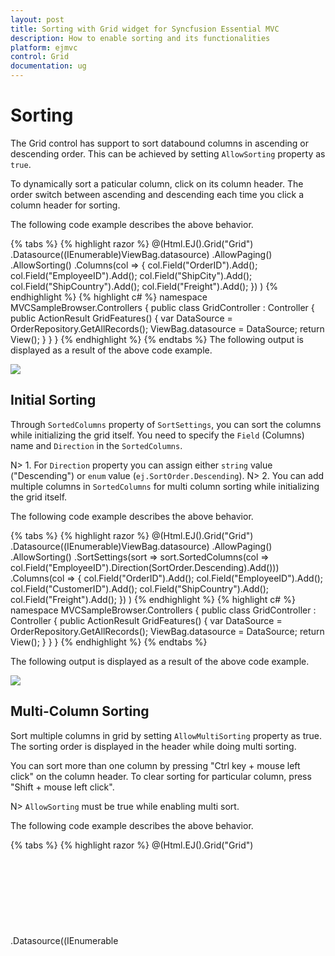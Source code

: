 ```yaml
---
layout: post
title: Sorting with Grid widget for Syncfusion Essential MVC
description: How to enable sorting and its functionalities
platform: ejmvc
control: Grid
documentation: ug
---
```

# Sorting
The Grid control has support to sort databound columns in ascending or descending order. This can be achieved by setting `AllowSorting` property as `true`. 

To dynamically sort a paticular column, click on its column header. The order switch between ascending and descending each time you click a column header for sorting.

The following code example describes the above behavior.

{% tabs %}
{% highlight  razor %}
@(Html.EJ().Grid<object>("Grid")
        .Datasource((IEnumerable<object>)ViewBag.datasource)
        .AllowPaging()
        .AllowSorting()
        .Columns(col =>
              {
                     col.Field("OrderID").Add();
                     col.Field("EmployeeID").Add();
                     col.Field("ShipCity").Add();
                     col.Field("ShipCountry").Add();
                     col.Field("Freight").Add();
               })
)
{% endhighlight  %}
{% highlight c# %}
namespace MVCSampleBrowser.Controllers
  {
       public class GridController : Controller
         {
            public ActionResult GridFeatures()
                 {
                         var DataSource = OrderRepository.GetAllRecords();
                         ViewBag.datasource = DataSource;
                         return View();
                 }
         }
   }
{% endhighlight  %}
{% endtabs %} 
The following output is displayed as a result of the above code example.

![](Sorting_images/Sorting_img1.png)

## Initial Sorting
Through `SortedColumns` property of `SortSettings`, you can sort the columns while initializing the grid itself. You need to specify the `Field` (Columns) name and `Direction` in the `SortedColumns`.

N> 1. For `Direction` property you can assign either `string` value ("Descending") or `enum` value (`ej.SortOrder.Descending`). 
N> 2. You can add multiple columns in `SortedColumns` for multi column sorting while initializing the grid itself.

The following code example describes the above behavior.

{% tabs %}
{% highlight  razor %}
@(Html.EJ().Grid<object>("Grid")
         .Datasource((IEnumerable<object>)ViewBag.datasource)
         .AllowPaging()
         .AllowSorting()
         .SortSettings(sort => sort.SortedColumns(col => col.Field("EmployeeID").Direction(SortOrder.Descending).Add()))
         .Columns(col =>
             {
               col.Field("OrderID").Add();
               col.Field("EmployeeID").Add();
               col.Field("CustomerID").Add();
               col.Field("ShipCountry").Add();
               col.Field("Freight").Add();
            })
 )
{% endhighlight  %}
{% highlight c# %}
namespace MVCSampleBrowser.Controllers
  {
       public class GridController : Controller
         {
             public ActionResult GridFeatures()
                 {
                      var DataSource = OrderRepository.GetAllRecords();
                      ViewBag.datasource = DataSource;
                      return View();
                  }
         }
  }
{% endhighlight  %}
{% endtabs %} 

The following output is displayed as a result of the above code example.

![](Sorting_images/Sorting_img2.png)

## Multi-Column Sorting
Sort multiple columns in grid by setting `AllowMultiSorting` property as true. The sorting order is displayed in the header while doing multi sorting.

You can sort more than one column by pressing "Ctrl key + mouse left click" on the column header. To clear sorting for particular column, press "Shift + mouse left click". 

N> `AllowSorting` must be true while enabling multi sort.

The following code example describes the above behavior.

{% tabs %}
{% highlight  razor %}
@(Html.EJ().Grid<object>("Grid")
         .Datasource((IEnumerable<object>)ViewBag.datasource)
         .AllowPaging()
         .AllowSorting()
         .AllowMultiSorting()
         .SortSettings(sort =>
                 {
                        sort.SortedColumns(col => col.Field("EmployeeID").Direction(SortOrder.Descending).Add());
                        sort.SortedColumns(col => col.Field("CustomerID").Add());
                 })
         .Columns(col =>
                {
                     col.Field("OrderID").Add();
                     col.Field("EmployeeID").Add();
                     col.Field("CustomerID").Add();
                     col.Field("ShipCountry").Add();
                     col.Field("Freight").Add();
                })
 )
{% endhighlight  %}
{% highlight c# %}
namespace MVCSampleBrowser.Controllers
   {
       public class GridController : Controller
         {
             public ActionResult GridFeatures()
                 {
                         var DataSource = OrderRepository.GetAllRecords();
                         ViewBag.datasource = DataSource;
                         return View();
                 }
         }
  }
{% endhighlight  %}
{% endtabs %} 

The following output is displayed as a result of the above code example.

![](Sorting_images/Sorting_img3.png)

## Stable sorting
For sorting, grid uses default browser's sort function for better performance. On multi column sorting in some browsers like chrome, the records order will be different due to unstable implementation of sorting algorithm in it. 

To resolve this, you need to set `ej.support.stableSort` as `false`.

This will tell the "DataManager" to use custom sort function for sorting data. 

Please refer the [link](https://en.wikipedia.org/wiki/Category:Stable_sorts# "link"), to know more information about stable sort.

The following code example describes the above behavior.

{% tabs %}
{% highlight  razor %}
<script type="text/javascript">
ej.support.stableSort = true
</script>
@(Html.EJ().Grid<object>("Grid")
         .Datasource((IEnumerable<object>)ViewBag.datasource)
         .AllowPaging()
         .AllowSorting()
         .AllowMultiSorting()
         .Columns(col =>
               {
                   col.Field("OrderID").Add();
                   col.Field("EmployeeID").Add();
                   col.Field("ShipCity").Add();
                   col.Field("ShipCountry").Add();
                   col.Field("Freight").Add();
               })
 )
{% endhighlight  %}
{% highlight c# %}
namespace MVCSampleBrowser.Controllers
  {
      public class GridController : Controller
          {
                public ActionResult GridFeatures()
                   {
                         var DataSource = OrderRepository.GetAllRecords();
                         ViewBag.datasource = DataSource;
                         return View();
                    }
          }
  }
{% endhighlight  %}
{% endtabs %} 

The following output is displayed as a result of the above code example.

![](Sorting_images/Sorting_img4.png)

## Touch options
While using Grid in a touch device, you have an option for multi sorting in single tap on the grid header. By tapping on the grid header, it will show the toggle button in small popup with sort icon. Now tap the button to enable multi sorting in single tap.

Again if you tap the popup symbol, then the single tap multi sorting will be disabled. 

N> `AllowMultiSorting` and `AllowSorting` should be `true` then only the popup will be shown.

The following code example describes the above behavior.
{% tabs %}
{% highlight  razor %}
@(Html.EJ().Grid<object>("Grid")
         .Datasource((IEnumerable<object>)ViewBag.datasource)
         .AllowPaging()
         .AllowMultiSorting()
         .AllowSorting()
         .Columns(col =>
             {
                 col.Field("OrderID").Add();
                 col.Field("EmployeeID").Add();
                 col.Field("CustomerID").Add();
                 col.Field("ShipCountry").Add();
                 col.Field("Freight").Add();
             })
)
{% endhighlight  %}
{% highlight c# %}
namespace MVCSampleBrowser.Controllers
   {
      public class GridController : Controller
         {
             public ActionResult GridFeatures()
                 {
                        var DataSource = OrderRepository.GetAllRecords();
                        ViewBag.datasource = DataSource;
                        return View();
                 }
         }
   }
{% endhighlight  %}
{% endtabs %} 

The following output is displayed as a result of the above code example.

![](Sorting_images/Sorting_img5.png)



